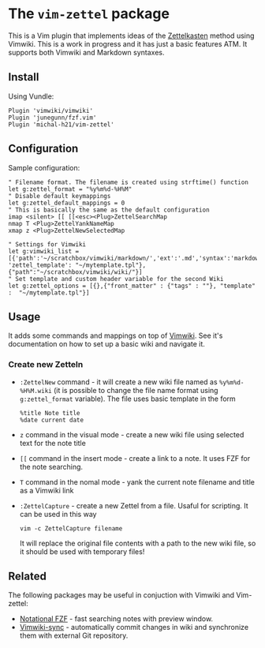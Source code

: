 # The `vim-zettel` package

This is a Vim plugin that implements ideas of the
[Zettelkasten](https://zettelkasten.de/) method using Vimwiki. This is a work
in progress and it has just a basic features ATM. It supports both Vimwiki and
Markdown syntaxes.

## Install

Using Vundle:


    Plugin 'vimwiki/vimwiki'
    Plugin 'junegunn/fzf.vim'
    Plugin 'michal-h21/vim-zettel'

## Configuration

Sample configuration:

    " Filename format. The filename is created using strftime() function
    let g:zettel_format = "%y%m%d-%H%M"
    " Disable default keymappings
    let g:zettel_default_mappings = 0 
    " This is basically the same as the default configuration
    imap <silent> [[ [[<esc><Plug>ZettelSearchMap
    nmap T <Plug>ZettelYankNameMap
    xmap z <Plug>ZettelNewSelectedMap

    " Settings for Vimwiki
    let g:vimwiki_list = [{'path':'~/scratchbox/vimwiki/markdown/','ext':'.md','syntax':'markdown', 'zettel_template': "~/mytemplate.tpl"}, {"path":"~/scratchbox/vimwiki/wiki/"}]
    " Set template and custom header variable for the second Wiki
    let g:zettel_options = [{},{"front_matter" : {"tags" : ""}, "template" :  "~/mytemplate.tpl"}]


## Usage

It adds some commands and mappings on top of
[Vimwiki](http://vimwiki.github.io/). See it's documentation on how to set up a
basic wiki and navigate it.

### Create new Zetteln

- `:ZettelNew` command - it will create a new wiki file named as
  `%y%m%d-%H%M.wiki` (it is possible to change the file name format using
  `g:zettel_format` variable). The file uses basic template in the form

  ```
  %title Note title
  %date current date
  ```

- `z` command in the visual mode - create a new wiki file using selected text
  for the note title 

- `[[` command in the insert mode - create a link to a note. It uses FZF for the note searching.

- `T` command in the nomal mode - yank the current note filename and title as a Vimwiki link

- `:ZettelCapture` - create a new Zettel from a file. Usaful for scripting. It can be used in this way

  ```
  vim -c ZettelCapture filename
  ```

  It will replace the original file contents with a path to the new wiki file,
  so it should be used with temporary files!

## Related

The following packages may be useful in conjuction with Vimwiki and Vim-zettel:

- [Notational FZF](https://github.com/alok/notational-fzf-vim) - fast searching notes with preview window.
- [Vimwiki-sync](https://github.com/michal-h21/vimwiki-sync) - automatically commit changes in wiki and synchronize them with external Git repository.
